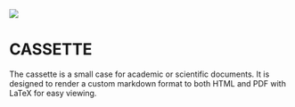 
<img src="https://github.com/bradleyrp/cassette/raw/master/cas/source.png"/>

CASSETTE
========

The cassette is a small case for academic or scientific documents.
It is designed to render a custom markdown format to both HTML and 
PDF with LaTeX for easy viewing.